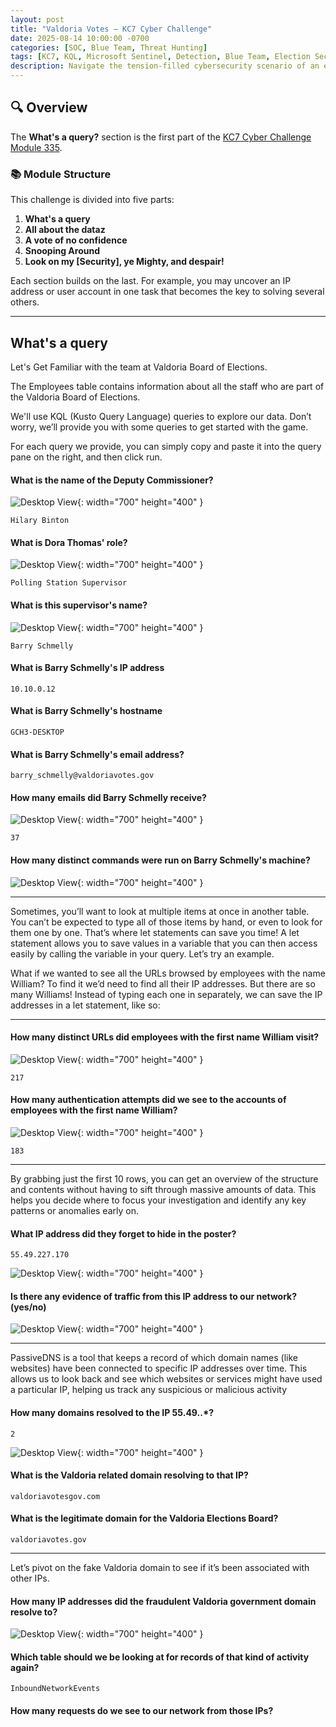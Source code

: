 ```yaml
---
layout: post
title: "Valdoria Votes – KC7 Cyber Challenge"
date: 2025-08-14 10:00:00 -0700
categories: [SOC, Blue Team, Threat Hunting]
tags: [KC7, KQL, Microsoft Sentinel, Detection, Blue Team, Election Security]
description: Navigate the tension-filled cybersecurity scenario of an election under threat in “Valdoria Votes.” Enhance your KQL skills as you investigate infiltration attempts aimed at undermining the voting process.
---
```


## 🔍 Overview

The **What's a query?** section is the first part of the [KC7 Cyber Challenge Module 335](https://kc7cyber.com/challenges/335).

### 📚 Module Structure

This challenge is divided into five parts:
1. **What's a query** 
2. **All about the dataz**
3. **A vote of no confidence**
4. **Snooping Around**
5. **Look on my [Security], ye Mighty, and despair!**

Each section builds on the last. For example, you may uncover an IP address or user account in one task that becomes the key to solving several others.

---

## What's a query

Let's Get Familiar with the team at Valdoria Board of Elections.

The Employees table contains information about all the staff who are part of the Valdoria Board of Elections.

We'll use KQL (Kusto Query Language) queries to explore our data. Don’t worry, we’ll provide you with some queries to get started with the game.

For each query we provide, you can simply copy and paste it into the query pane on the right, and then click run.

#### What is the name of the Deputy Commissioner?

![Desktop View](/assets/img/KQL102/1.png){: width="700" height="400" }

`Hilary Binton`

#### What is Dora Thomas' role?

![Desktop View](/assets/img/KQL102/2.png){: width="700" height="400" }

`Polling Station Supervisor`

#### What is this supervisor's name?

![Desktop View](/assets/img/KQL102/3.png){: width="700" height="400" }

`Barry Schmelly`

#### What is Barry Schmelly's IP address

`10.10.0.12`

#### What is Barry Schmelly's hostname

`GCH3-DESKTOP`

#### What is Barry Schmelly's email address?

`barry_schmelly@valdoriavotes.gov`

#### How many emails did Barry Schmelly receive?

![Desktop View](/assets/img/KQL102/4.png){: width="700" height="400" }

`37`

#### How many distinct commands were run on Barry Schmelly's machine?

![Desktop View](/assets/img/KQL102/5.png){: width="700" height="400" }

---

Sometimes, you’ll want to look at multiple items at once in another table. You can’t be expected to type all of those items by hand, or even to look for them one by one. That’s where let statements can save you time! A let statement allows you to save values in a variable that you can then access easily by calling the variable in your query. Let’s try an example.

What if we wanted to see all the URLs browsed by employees with the name William? To find it we’d need to find all their IP addresses. But there are so many Williams! Instead of typing each one in separately, we can save the IP addresses in a let statement, like so:

---

#### How many distinct URLs did employees with the first name William visit?

![Desktop View](/assets/img/KQL102/6.png){: width="700" height="400" }

`217`

#### How many authentication attempts did we see to the accounts of employees with the first name William?

![Desktop View](/assets/img/KQL102/7.png){: width="700" height="400" }

`183`

---

By grabbing just the first 10 rows, you can get an overview of the structure and contents without having to sift through massive amounts of data. This helps you decide where to focus your investigation and identify any key patterns or anomalies early on.

#### What IP address did they forget to hide in the poster?

`55.49.227.170`

![Desktop View](/assets/img/KQL102/8.png){: width="700" height="400" }

#### Is there any evidence of traffic from this IP address to our network? (yes/no)

![Desktop View](/assets/img/KQL102/9.png){: width="700" height="400" }

---

PassiveDNS is a tool that keeps a record of which domain names (like websites) have been connected to specific IP addresses over time. This allows us to look back and see which websites or services might have used a particular IP, helping us track any suspicious or malicious activity

#### How many domains resolved to the IP 55.49.**.***?

`2`

![Desktop View](/assets/img/KQL102/10.png){: width="700" height="400" }

#### What is the Valdoria related domain resolving to that IP?

`valdoriavotesgov.com`

#### What is the legitimate domain for the Valdoria Elections Board?

`valdoriavotes.gov`

---

Let’s pivot on the fake Valdoria domain to see if it’s been associated with other IPs.

#### How many IP addresses did the fraudulent Valdoria government domain resolve to?

![Desktop View](/assets/img/KQL102/11.png){: width="700" height="400" }

#### Which table should we be looking at for records of that kind of activity again?

`InboundNetworkEvents`

#### How many requests do we see to our network from those IPs?

